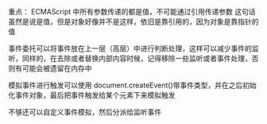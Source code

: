 重点：
ECMAScript 中所有参数传递的都是值，不可能通过引用传递参数
这句话虽然是说是值，但是对象好像并不是这样，依旧是靠引用的，因为对象是靠指针的值

事件委托可以将事件放在上一层（高层）中进行判断处理，这样可以减少事件的监听，同样的，在去除或者替换内部内容时候，记得移除一些监听或者事件处理，否则有可能会被遗留在内存中

模拟事件进行触发可以使用 document.createEvent()带事件类型，并在之后初始化事件对象，最后把事件触发给某个元素下来模拟触发

不够还可以自定义事件模拟，然后分派给监听事件
